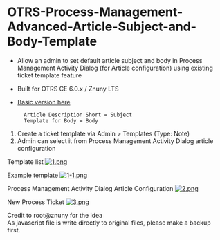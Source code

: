 # OTRS-Process-Management-Advanced-Article-Subject-and-Body-Template
- Allow an admin to set default article subject and body in Process Management Activity Dialog (for Article configuration) using existing ticket template feature
- Built for OTRS CE 6.0.x / Znuny LTS  
- [Basic version here](https://github.com/mo-azfar/OTRS-Process-Management-Basic-Article-Subject-and-Body-Template)     
  
		Article Description Short = Subject    
		Template for Body = Body    


1. Create a ticket template via Admin > Templates (Type: Note)  
2. Admin can select it from Process Management Activity Dialog article configuration  
  
  
Template list
[![1.png](https://i.postimg.cc/bJtNxkTg/1.png)](https://postimg.cc/k67m9VLR)

Example template
[![1-1.png](https://i.postimg.cc/SKwmxjhM/1-1.png)](https://postimg.cc/hJbkCDhD)

Process Management Activity Dialog Article Configuration
[![2.png](https://i.postimg.cc/QtGrrPQg/2.png)](https://postimg.cc/QBbzQfnV)

New Process Ticket
[![3.png](https://i.postimg.cc/nhgyv5P8/3.png)](https://postimg.cc/TKjNxkxQ)

Credit to root@znuny for the idea  
As javascript file is write directly to original files, please make a backup first.  